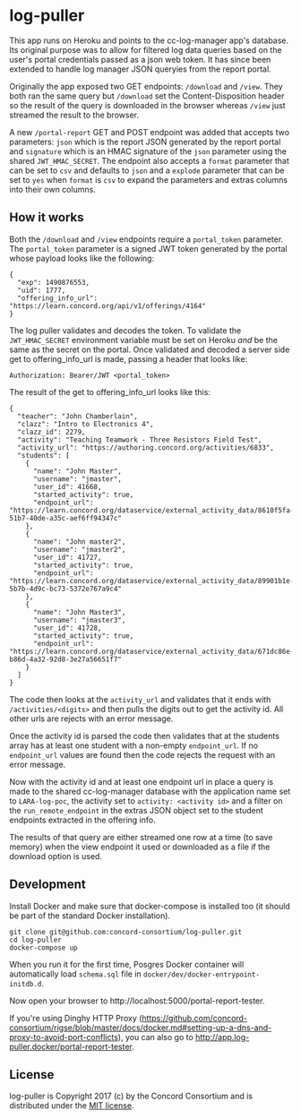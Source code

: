 # log-puller

This app runs on Heroku and points to the cc-log-manager app's database.  Its original purpose
was to allow for filtered log data queries based on the user's portal credentials passed as a json web token.  It has since been extended to handle log manager JSON queryies from the report portal.

Originally the app exposed two GET endpoints: `/download` and `/view`.  They both ran the same
query but `/download` set the Content-Disposition header so the result of the query
is downloaded in the browser whereas `/view` just streamed the result to the browser.

A new `/portal-report` GET and POST endpoint was added that accepts two parameters: `json` which is the report
JSON generated by the report portal and `signature` which is an HMAC signature of the `json`
parameter using the shared `JWT_HMAC_SECRET`.  The endpoint also accepts a `format` parameter that
can be set to `csv` and defaults to `json` and a `explode` parameter that can be set to `yes` when
`format` is `csv` to expand the parameters and extras columns into their own columns.

## How it works

Both the `/download` and `/view` endpoints require a `portal_token` parameter.  The
`portal_token` parameter is a signed JWT token generated by the portal whose payload
looks like the following:

```
{
  "exp": 1490876553,
  "uid": 1777,
  "offering_info_url": "https://learn.concord.org/api/v1/offerings/4164"
}
```

The log puller validates and decodes the token.  To validate the `JWT_HMAC_SECRET` environment variable
must be set on Heroku *and* be the same as the secret on the portal.  Once validated and decoded a server side
get to offering_info_url is made, passing a header that looks like:

```
Authorization: Bearer/JWT <portal_token>
```

The result of the get to offering_info_url looks like this:

```
{
  "teacher": "John Chamberlain",
  "clazz": "Intro to Electronics 4",
  "clazz_id": 2279,
  "activity": "Teaching Teamwork - Three Resistors Field Test",
  "activity_url": "https://authoring.concord.org/activities/6833",
  "students": [
    {
      "name": "John Master",
      "username": "jmaster",
      "user_id": 41668,
      "started_activity": true,
      "endpoint_url": "https://learn.concord.org/dataservice/external_activity_data/8610f5fa-51b7-40de-a35c-aef6ff94347c"
    },
    {
      "name": "John master2",
      "username": "jmaster2",
      "user_id": 41727,
      "started_activity": true,
      "endpoint_url": "https://learn.concord.org/dataservice/external_activity_data/89901b1e-5b7b-4d9c-bc73-5372e767a9c4"
    },
    {
      "name": "John Master3",
      "username": "jmaster3",
      "user_id": 41728,
      "started_activity": true,
      "endpoint_url": "https://learn.concord.org/dataservice/external_activity_data/671dc86e-b86d-4a32-92d8-3e27a56651f7"
    }
  ]
}
```

The code then looks at the `activity_url` and validates that it ends with `/activities/<digits>` and then pulls the
digits out to get the activity id.  All other urls are rejects with an error message.

Once the activity id is parsed the code then validates that at the students array has at least one student with a
non-empty `endpoint_url`.  If no `endpoint_url` values are found then the code rejects the request with an error message.

Now with the activity id and at least one endpoint url in place a query is made to the shared cc-log-manager database
with the application name set to `LARA-log-poc`, the activity set to `activity: <activity id>` and a filter on the
`run_remote_endpoint` in the extras JSON object set to the student endpoints extracted in the offering info.

The results of that query are either streamed one row at a time (to save memory) when the view endpoint it used or
downloaded as a file if the download option is used.

## Development

Install Docker and make sure that docker-compose is installed too (it should be part of the standard Docker installation).

```
git clone git@github.com:concord-consortium/log-puller.git
cd log-puller
docker-compose up 
```

When you run it for the first time, Posgres Docker container will automatically load 
`schema.sql` file in `docker/dev/docker-entrypoint-initdb.d`.

Now open your browser to http://localhost:5000/portal-report-tester.

If you're using Dinghy HTTP Proxy (https://github.com/concord-consortium/rigse/blob/master/docs/docker.md#setting-up-a-dns-and-proxy-to-avoid-port-conflicts), 
you can also go to http://app.log-puller.docker/portal-report-tester.  


## License

log-puller is Copyright 2017 (c) by the Concord Consortium and is distributed under the [MIT license](http://www.opensource.org/licenses/MIT).

